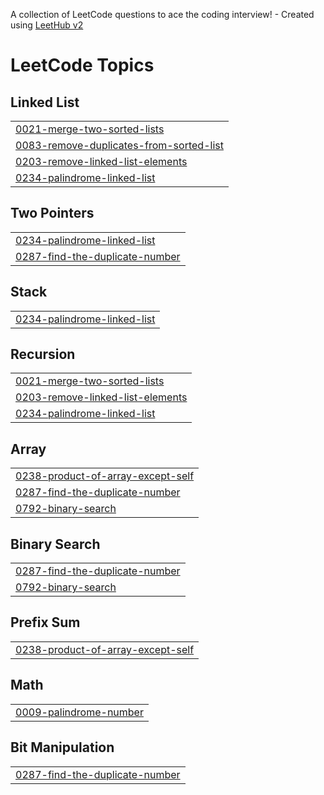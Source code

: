 A collection of LeetCode questions to ace the coding interview! - Created using [LeetHub v2](https://github.com/arunbhardwaj/LeetHub-2.0)
<!---LeetCode Topics Start-->
# LeetCode Topics
## Linked List
|  |
| ------- |
| [0021-merge-two-sorted-lists](https://github.com/WasayAamir/leetcode-solutions/tree/master/0021-merge-two-sorted-lists) |
| [0083-remove-duplicates-from-sorted-list](https://github.com/WasayAamir/leetcode-solutions/tree/master/0083-remove-duplicates-from-sorted-list) |
| [0203-remove-linked-list-elements](https://github.com/WasayAamir/leetcode-solutions/tree/master/0203-remove-linked-list-elements) |
| [0234-palindrome-linked-list](https://github.com/WasayAamir/leetcode-solutions/tree/master/0234-palindrome-linked-list) |
## Two Pointers
|  |
| ------- |
| [0234-palindrome-linked-list](https://github.com/WasayAamir/leetcode-solutions/tree/master/0234-palindrome-linked-list) |
| [0287-find-the-duplicate-number](https://github.com/WasayAamir/leetcode-solutions/tree/master/0287-find-the-duplicate-number) |
## Stack
|  |
| ------- |
| [0234-palindrome-linked-list](https://github.com/WasayAamir/leetcode-solutions/tree/master/0234-palindrome-linked-list) |
## Recursion
|  |
| ------- |
| [0021-merge-two-sorted-lists](https://github.com/WasayAamir/leetcode-solutions/tree/master/0021-merge-two-sorted-lists) |
| [0203-remove-linked-list-elements](https://github.com/WasayAamir/leetcode-solutions/tree/master/0203-remove-linked-list-elements) |
| [0234-palindrome-linked-list](https://github.com/WasayAamir/leetcode-solutions/tree/master/0234-palindrome-linked-list) |
## Array
|  |
| ------- |
| [0238-product-of-array-except-self](https://github.com/WasayAamir/leetcode-solutions/tree/master/0238-product-of-array-except-self) |
| [0287-find-the-duplicate-number](https://github.com/WasayAamir/leetcode-solutions/tree/master/0287-find-the-duplicate-number) |
| [0792-binary-search](https://github.com/WasayAamir/leetcode-solutions/tree/master/0792-binary-search) |
## Binary Search
|  |
| ------- |
| [0287-find-the-duplicate-number](https://github.com/WasayAamir/leetcode-solutions/tree/master/0287-find-the-duplicate-number) |
| [0792-binary-search](https://github.com/WasayAamir/leetcode-solutions/tree/master/0792-binary-search) |
## Prefix Sum
|  |
| ------- |
| [0238-product-of-array-except-self](https://github.com/WasayAamir/leetcode-solutions/tree/master/0238-product-of-array-except-self) |
## Math
|  |
| ------- |
| [0009-palindrome-number](https://github.com/WasayAamir/leetcode-solutions/tree/master/0009-palindrome-number) |
## Bit Manipulation
|  |
| ------- |
| [0287-find-the-duplicate-number](https://github.com/WasayAamir/leetcode-solutions/tree/master/0287-find-the-duplicate-number) |
<!---LeetCode Topics End-->